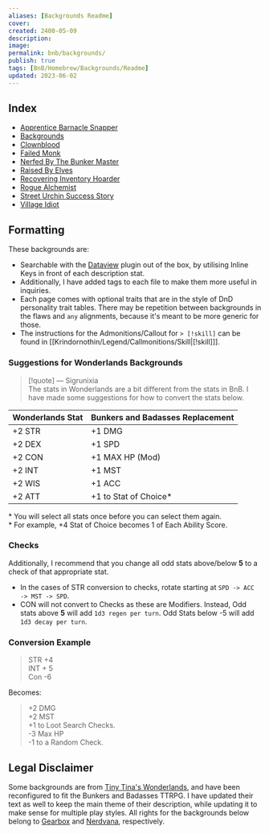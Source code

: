 ```yaml
---
aliases: [Backgrounds Readme]
cover: 
created: 2400-05-09
description: 
image: 
permalink: bnb/backgrounds/
publish: true  
tags: [BnB/Homebrew/Backgrounds/Readme]
updated: 2023-06-02
---
```


## Index

- [Apprentice Barnacle Snapper](Compendium/BnB/Sourcebook%20Homebrews/Creating%20a%20Vault%20Hunter/Backgrounds/Apprentice%20Barnacle%20Snapper.md)
- [Backgrounds](Compendium/BnB/Sourcebook%20Homebrews/Creating%20a%20Vault%20Hunter/Backgrounds/Backgrounds.md)
- [Clownblood](Compendium/BnB/Sourcebook%20Homebrews/Creating%20a%20Vault%20Hunter/Backgrounds/Clownblood.md)
- [Failed Monk](Compendium/BnB/Sourcebook%20Homebrews/Creating%20a%20Vault%20Hunter/Backgrounds/Failed%20Monk.md)
- [Nerfed By The Bunker Master](Compendium/BnB/Sourcebook%20Homebrews/Creating%20a%20Vault%20Hunter/Backgrounds/Nerfed%20By%20The%20Bunker%20Master.md)
- [Raised By Elves](Compendium/BnB/Sourcebook%20Homebrews/Creating%20a%20Vault%20Hunter/Backgrounds/Raised%20By%20Elves.md)
- [Recovering Inventory Hoarder](Compendium/BnB/Sourcebook%20Homebrews/Creating%20a%20Vault%20Hunter/Backgrounds/Recovering%20Inventory%20Hoarder.md)
- [Rogue Alchemist](Compendium/BnB/Sourcebook%20Homebrews/Creating%20a%20Vault%20Hunter/Backgrounds/Rogue%20Alchemist.md)
- [Street Urchin Success Story](Compendium/BnB/Sourcebook%20Homebrews/Creating%20a%20Vault%20Hunter/Backgrounds/Street%20Urchin%20Success%20Story.md)
- [Village Idiot](Compendium/BnB/Sourcebook%20Homebrews/Creating%20a%20Vault%20Hunter/Backgrounds/Village%20Idiot.md)

## Formatting

These backgrounds are:  
- Searchable with the [Dataview](https://github.com/blacksmithgu/obsidian-dataview) plugin out of the box, by utilising Inline Keys in front of each description stat.  
- Additionally, I have added tags to each file to make them more useful in inquiries.  
- Each page comes with optional traits that are in the style of DnD personality trait tables. There may be repetition between backgrounds in the flaws and `any` alignments, because it's meant to be more generic for those.  
- The instructions for the Admonitions/Callout for `> [!skill]` can be found in [[Krindornothin/Legend/Callmonitions/Skill|[!skill]]]. 
  

### Suggestions for Wonderlands Backgrounds

  
> [!quote] — Sigrunixia  
> The stats in Wonderlands are a bit different from the stats in BnB. I have made some suggestions for how to convert the stats below.  
  
| Wonderlands Stat | Bunkers and Badasses Replacement |  
|------------------|----------------------------------|  
| +2 STR | +1 DMG |  
| +2 DEX | +1 SPD |  
| +2 CON | +1 MAX HP (Mod) |  
| +2 INT | +1 MST |  
| +2 WIS | +1 ACC |  
| +2 ATT | +1 to Stat of Choice\* |  
\* You will select all stats once before you can select them again.  
\* For example, +4 Stat of Choice becomes 1 of Each Ability Score.  
  

### Checks

  
Additionally, I recommend that you change all odd stats above/below **5** to a check of that appropriate stat.  
- In the cases of STR conversion to checks, rotate starting at `SPD -> ACC -> MST -> SPD`.  
- CON will not convert to Checks as these are Modifiers. Instead, Odd stats above **5** will add `1d3 regen per turn`. Odd Stats below -5 will add `1d3 decay per turn`.  
  

### Conversion Example

> STR +4  
> INT + 5  
> Con -6  
  
Becomes:  
  
> +2 DMG  
> +2 MST  
> +1 to Loot Search Checks.  
> -3 Max HP  
> -1 to a Random Check.  
  

## Legal Disclaimer

Some backgrounds are from [Tiny Tina's Wonderlands](https://playwonderlands.2k.com), and have been reconfigured to fit the Bunkers and Badasses TTRPG. I have updated their text as well to keep the main theme of their description, while updating it to make sense for multiple play styles. All rights for the backgrounds below belong to [Gearbox](http://www.gearboxsoftware.com) and [Nerdvana](https://nerdvanagames.com), respectively.